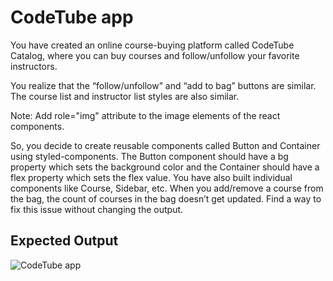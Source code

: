 # CodeTube app

You have created an online course-buying platform called CodeTube Catalog, where you can buy courses and follow/unfollow your favorite instructors.

You realize that the “follow/unfollow” and “add to bag” buttons are similar. The course list and instructor list styles are also similar.

Note: Add role="img" attribute to the image elements of the react components.

So, you decide to create reusable components called Button and Container using styled-components. The Button component should have a bg property which sets the background color and the Container should have a flex  property which sets the flex value.
You have also built individual components like Course, Sidebar, etc. When you add/remove a course from the bag, the count of courses in the bag doesn’t get updated. Find a way to fix this issue without changing the output.

## Expected Output
![CodeTube app](https://github.com/deepeshsharmaofficial/ReactJs_Learn_In_Public/assets/91846967/ee2decab-e148-4fae-873a-323a590b88f8)
